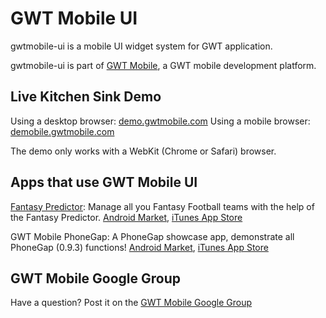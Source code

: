 GWT Mobile UI
============

gwtmobile-ui is a mobile UI widget system for GWT application.

gwtmobile-ui is part of [GWT Mobile](http://github.com/dennisjzh/GwtMobile), a GWT mobile development platform.

Live Kitchen Sink Demo
----------------------

Using a desktop browser: [demo.gwtmobile.com](http://demo.gwtmobile.com)
Using a mobile browser: [demobile.gwtmobile.com](http://demobile.gwtmobile.com)

The demo only works with a WebKit (Chrome or Safari) browser.


Apps that use GWT Mobile UI
---------------------------

[Fantasy Predictor](http://www.touchonmobile.com): Manage all you Fantasy Football teams with the help of the Fantasy Predictor. 
[Android Market](http://market.android.com/details?id=com.TouchOnMobile.FantasyPredictor), [iTunes App Store](http://itunes.apple.com/us/app/fantasy-predictor/id405605997)

GWT Mobile PhoneGap: A PhoneGap showcase app, demonstrate all PhoneGap (0.9.3) functions!
[Android Market](http://market.android.com/details?id=com.gwtmobile.phonegap), [iTunes App Store](http://itunes.apple.com/us/app/gwt-mobile-phonegap-showcase/id419032500?mt=8&ls=1) 

GWT Mobile Google Group
-----------------------

Have a question? Post it on the [GWT Mobile Google Group](http://groups.google.com/group/gwtmobile) 
